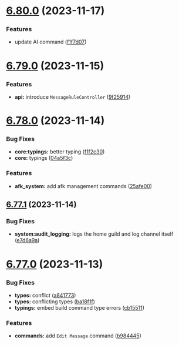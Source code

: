 # [6.80.0](https://github.com/onesoft-sudo/sudobot/compare/v6.79.0...v6.80.0) (2023-11-17)


### Features

* update AI command ([f1f7d07](https://github.com/onesoft-sudo/sudobot/commit/f1f7d07f2193ab7e866122ca79fb2af788c625f5))



# [6.79.0](https://github.com/onesoft-sudo/sudobot/compare/v6.78.0...v6.79.0) (2023-11-15)


### Features

* **api:** introduce `MessageRuleController` ([9f25914](https://github.com/onesoft-sudo/sudobot/commit/9f2591413fc541fd8321ef8e185b7db09c6588ab))



# [6.78.0](https://github.com/onesoft-sudo/sudobot/compare/v6.77.1...v6.78.0) (2023-11-14)


### Bug Fixes

* **core:typings:** better typing ([f1f2c30](https://github.com/onesoft-sudo/sudobot/commit/f1f2c30409388236efffa4926829dc24c96c0f87))
* **core:** typings ([04a5f3c](https://github.com/onesoft-sudo/sudobot/commit/04a5f3c0c8a738388a8fe40a9ddb03fd2ffc0a5b))


### Features

* **afk_system:** add afk management commands ([25afe00](https://github.com/onesoft-sudo/sudobot/commit/25afe002d9d2976fc22e46b7b746f8d3b346fb22))



## [6.77.1](https://github.com/onesoft-sudo/sudobot/compare/v6.77.0...v6.77.1) (2023-11-14)


### Bug Fixes

* **system:audit_logging:** logs the home guild and log channel itself ([e7d6a9a](https://github.com/onesoft-sudo/sudobot/commit/e7d6a9a9132d6568f414309e3a24c87fa529a316))



# [6.77.0](https://github.com/onesoft-sudo/sudobot/compare/v6.76.0...v6.77.0) (2023-11-13)


### Bug Fixes

* **types:** conflict ([a841773](https://github.com/onesoft-sudo/sudobot/commit/a841773f83a2e6a25b4a40c4e1f3cd180af7d756))
* **types:** conflicting types ([ba18f1f](https://github.com/onesoft-sudo/sudobot/commit/ba18f1f75d5e542fea28484fcbac58b4df3f7ef1))
* **typings:** embed build command type errors ([cb15511](https://github.com/onesoft-sudo/sudobot/commit/cb15511b8bcd689c76289b83269eef389b2e97c0))


### Features

* **commands:** add `Edit Message` command ([b984445](https://github.com/onesoft-sudo/sudobot/commit/b98444566fc28a0f201a061ca20296b2cfd670a9))



